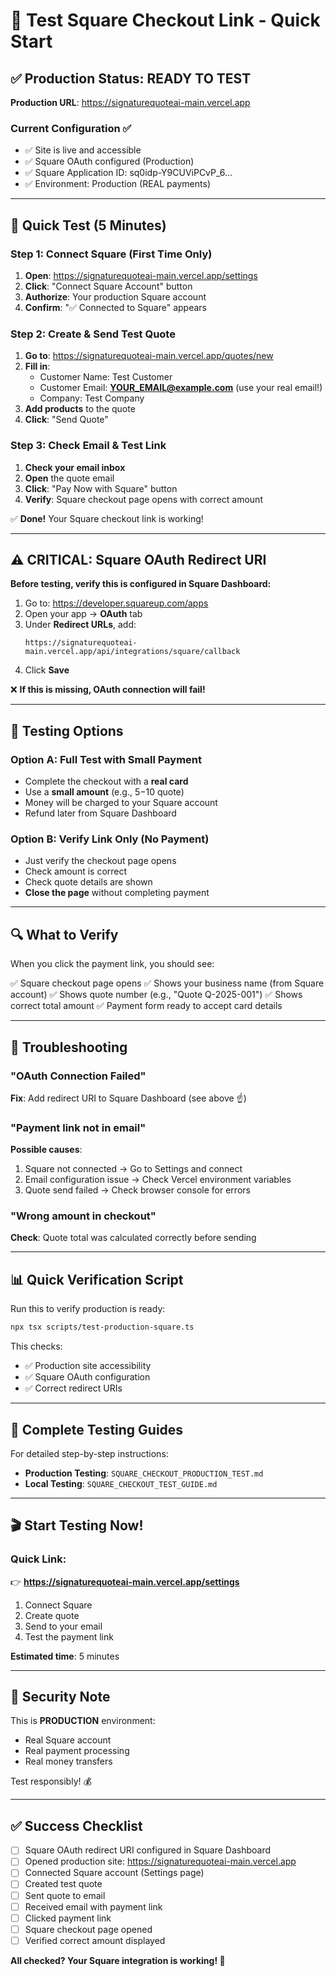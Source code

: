 # 🚀 Test Square Checkout Link - Quick Start

## ✅ Production Status: READY TO TEST

**Production URL**: https://signaturequoteai-main.vercel.app

### Current Configuration ✅
- ✅ Site is live and accessible
- ✅ Square OAuth configured (Production)
- ✅ Square Application ID: sq0idp-Y9CUViPCvP_6...
- ✅ Environment: Production (REAL payments)

---

## 🎯 Quick Test (5 Minutes)

### Step 1: Connect Square (First Time Only)

1. **Open**: https://signaturequoteai-main.vercel.app/settings
2. **Click**: "Connect Square Account" button
3. **Authorize**: Your production Square account
4. **Confirm**: "✅ Connected to Square" appears

### Step 2: Create & Send Test Quote

1. **Go to**: https://signaturequoteai-main.vercel.app/quotes/new
2. **Fill in**:
   - Customer Name: Test Customer
   - Customer Email: **YOUR_EMAIL@example.com** (use your real email!)
   - Company: Test Company
3. **Add products** to the quote
4. **Click**: "Send Quote"

### Step 3: Check Email & Test Link

1. **Check your email inbox**
2. **Open** the quote email
3. **Click**: "Pay Now with Square" button
4. **Verify**: Square checkout page opens with correct amount

✅ **Done!** Your Square checkout link is working!

---

## ⚠️ CRITICAL: Square OAuth Redirect URI

**Before testing, verify this is configured in Square Dashboard:**

1. Go to: https://developer.squareup.com/apps
2. Open your app → **OAuth** tab
3. Under **Redirect URLs**, add:
   ```
   https://signaturequoteai-main.vercel.app/api/integrations/square/callback
   ```
4. Click **Save**

❌ **If this is missing, OAuth connection will fail!**

---

## 🧪 Testing Options

### Option A: Full Test with Small Payment
- Complete the checkout with a **real card**
- Use a **small amount** (e.g., $5-$10 quote)
- Money will be charged to your Square account
- Refund later from Square Dashboard

### Option B: Verify Link Only (No Payment)
- Just verify the checkout page opens
- Check amount is correct
- Check quote details are shown
- **Close the page** without completing payment

---

## 🔍 What to Verify

When you click the payment link, you should see:

✅ Square checkout page opens
✅ Shows your business name (from Square account)
✅ Shows quote number (e.g., "Quote Q-2025-001")
✅ Shows correct total amount
✅ Payment form ready to accept card details

---

## 🚨 Troubleshooting

### "OAuth Connection Failed"
**Fix**: Add redirect URI to Square Dashboard (see above ☝️)

### "Payment link not in email"
**Possible causes**:
1. Square not connected → Go to Settings and connect
2. Email configuration issue → Check Vercel environment variables
3. Quote send failed → Check browser console for errors

### "Wrong amount in checkout"
**Check**: Quote total was calculated correctly before sending

---

## 📊 Quick Verification Script

Run this to verify production is ready:

```bash
npx tsx scripts/test-production-square.ts
```

This checks:
- ✅ Production site accessibility
- ✅ Square OAuth configuration
- ✅ Correct redirect URIs

---

## 📝 Complete Testing Guides

For detailed step-by-step instructions:
- **Production Testing**: `SQUARE_CHECKOUT_PRODUCTION_TEST.md`
- **Local Testing**: `SQUARE_CHECKOUT_TEST_GUIDE.md`

---

## 🎬 Start Testing Now!

### Quick Link:
👉 **https://signaturequoteai-main.vercel.app/settings**

1. Connect Square
2. Create quote
3. Send to your email
4. Test the payment link

**Estimated time**: 5 minutes

---

## 🔐 Security Note

This is **PRODUCTION** environment:
- Real Square account
- Real payment processing
- Real money transfers

Test responsibly! 💰

---

## ✅ Success Checklist

- [ ] Square OAuth redirect URI configured in Square Dashboard
- [ ] Opened production site: https://signaturequoteai-main.vercel.app
- [ ] Connected Square account (Settings page)
- [ ] Created test quote
- [ ] Sent quote to email
- [ ] Received email with payment link
- [ ] Clicked payment link
- [ ] Square checkout page opened
- [ ] Verified correct amount displayed

**All checked? Your Square integration is working! 🎉**
